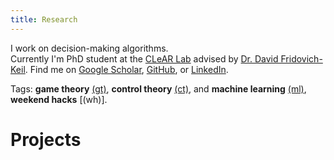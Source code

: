 ```yaml
---
title: Research
---
```


I work on decision-making algorithms.  
Currently I'm PhD student at the [CLeAR Lab](https://clearoboticslab.github.io/) advised by [Dr. David Fridovich-Keil](https://www.ae.utexas.edu/people/faculty/faculty-directory/fridovich-keil). 
Find me on [Google Scholar](https://scholar.google.com/citations?user=q0dyHx4AAAAJ&hl=en), [GitHub](https://github.com/fernandopalafox), or [LinkedIn](https://www.linkedin.com/in/fernando-palafox/).

Tags:  **game theory** [(gt)](tags/gt), **control theory** [(ct)](tags/ct), and **machine learning** [(ml)](tags/ml), **weekend hacks** [(wh)].

# Projects
